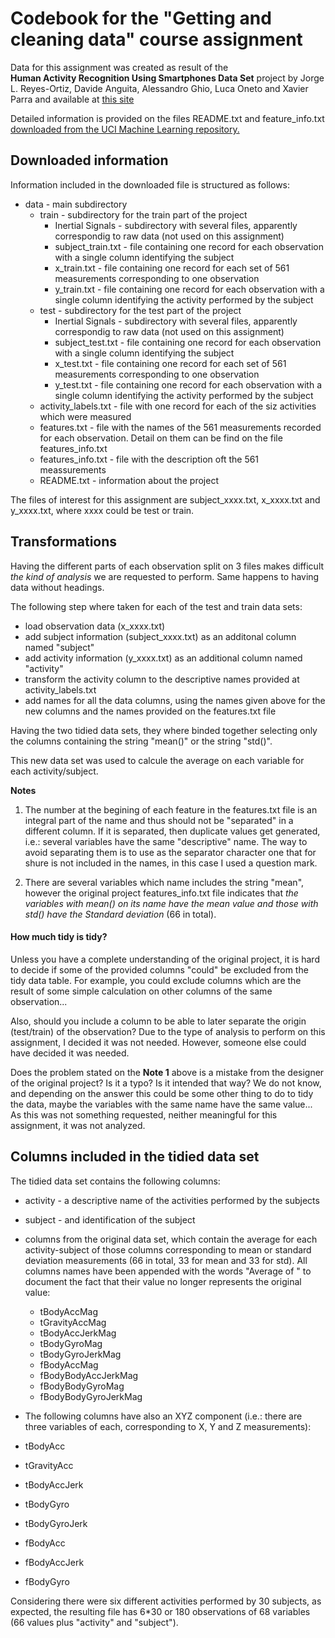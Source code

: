 # Codebook for the "Getting and cleaning data" course assignment

Data for this assignment was created as result of the  
**Human Activity Recognition Using Smartphones Data Set** project by Jorge L. Reyes-Ortiz, Davide Anguita, Alessandro Ghio, Luca Oneto and Xavier Parra and available at [this site](http://archive.ics.uci.edu/ml/datasets/Human+Activity+Recognition+Using+Smartphones)

Detailed information is provided on the files README.txt and feature_info.txt [downloaded from the UCI Machine Learning repository.](http://archive.ics.uci.edu/ml/machine-learning-databases/00240/)   

## Downloaded information

Information included in the downloaded file is structured as follows:

- data - main subdirectory
  - train - subdirectory for the train part of the project
    - Inertial Signals - subdirectory with several files, apparently correspondig to raw data (not used on this assignment)
    - subject_train.txt - file containing one record for each observation with a single column identifying the subject 
    - x_train.txt - file containing one record for each set of 561 measurements corresponding to one observation
    - y_train.txt - file containing one record for each observation with a single column identifying the activity performed by the subject 
  - test - subdirectory for the test part of the project
    - Inertial Signals - subdirectory with several files, apparently correspondig to raw data (not used on this assignment)
    - subject_test.txt - file containing one record for each observation with a single column identifying the subject 
    - x_test.txt - file containing one record for each set of 561 measurements corresponding to one observation
    - y_test.txt - file containing one record for each observation with a single column identifying the activity performed by the subject 
  - activity_labels.txt - file with one record for each of the siz activities which were measured 
  - features.txt - file with the names of the 561 measurements recorded for each observation. Detail on them can be find on the file features_info.txt
  - features_info.txt - file with the description oft the 561 meassurements 
  - README.txt - information about the project 

The files of interest for this assignment are subject_xxxx.txt, x_xxxx.txt and y_xxxx.txt, where xxxx could be test or train.

## Transformations

Having the different parts of each observation split on 3 files makes difficult _the kind of analysis_ we are requested to perform. Same happens to having data without headings. 

The following step where taken for each of the test and train data sets:
- load observation data (x_xxxx.txt)
- add subject information (subject_xxxx.txt) as an additonal column named "subject"
- add activity information (y_xxxx.txt) as an additional column named "activity"
- transform the activity column to the descriptive names provided at activity_labels.txt
- add names for all the data columns, using the names given above for the new columns and the names provided on the features.txt file 

Having the two tidied data sets, they where binded together selecting only the columns containing the string "mean()" or the string "std()".

This new data set was used to calcule the average on each variable for each activity/subject.     
 
**Notes**

1. The number at the begining of each feature in the features.txt file is an integral part of the name and thus should not be "separated" in a different column. If it is separated, then duplicate values get generated, i.e.: several variables have the same "descriptive" name. The way to avoid separating them is to use as the separator character one that for shure is not included in the names, in this case I used a question mark.

2. There are several variables which name includes the string "mean", however the original project features_info.txt file indicates that _the variables with mean() on its name have the mean value and those with std() have the Standard deviation_ (66 in total).

#### How much tidy is tidy?

Unless you have a complete understanding of the original project, it is hard to decide if some of the provided columns "could" be excluded from the tidy data table. For example, you could exclude columns which are the result of some simple calculation on other columns of the same observation...

Also, should you include a column to be able to later separate the origin (test/train) of the observation? Due to the type of analysis to perform on this assignment, I decided it was not needed. However, someone else could have decided it was needed.

Does the problem stated on the **Note 1** above is a mistake from the designer of the original project? Is it a typo? Is it intended that way? We do not know, and depending on the answer this could be some other thing to do to tidy the data, maybe the variables with the same name have the same value... As this was not something requested, neither meaningful for this assignment, it was not analyzed. 

## Columns included in the tidied data set 

The tidied data set contains the following columns:
- activity - a descriptive name of the activities performed by the subjects
- subject - and identification of the subject 
- columns from the original data set, which contain the average for each activity-subject of those columns corresponding to mean or standard deviation measurements (66 in total, 33 for mean and 33 for std). All columns names have been appended with the words "Average of " to document the fact that their value no longer represents the original value: 
  - tBodyAccMag
  - tGravityAccMag
  - tBodyAccJerkMag
  - tBodyGyroMag
  - tBodyGyroJerkMag
  - fBodyAccMag
  - fBodyBodyAccJerkMag
  - fBodyBodyGyroMag
  - fBodyBodyGyroJerkMag

-  The following columns have also an XYZ component (i.e.: there are three variables of each, corresponding to X, Y and Z measurements):
  - tBodyAcc
  - tGravityAcc
  - tBodyAccJerk
  - tBodyGyro
  - tBodyGyroJerk
  - fBodyAcc
  - fBodyAccJerk
  - fBodyGyro

Considering there were six different activities performed by 30 subjects, as expected, the resulting file has 6*30 or 180 observations of 68 variables (66 values plus "activity" and "subject").